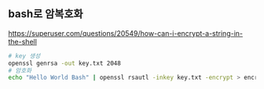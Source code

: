 ## bash로 암복호화
https://superuser.com/questions/20549/how-can-i-encrypt-a-string-in-the-shell

```bash
# key 생성
openssl genrsa -out key.txt 2048
# 암호화
echo "Hello World Bash" | openssl rsautl -inkey key.txt -encrypt > encrypt.txt
```
